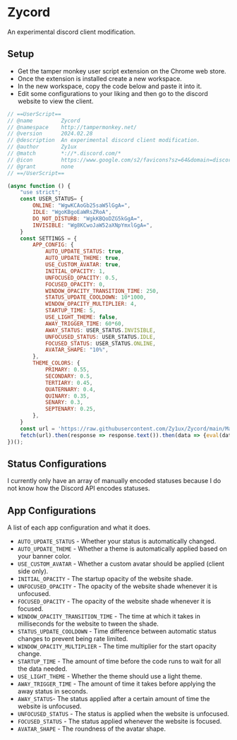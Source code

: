 # Zycord
An experimental discord client modification.

## Setup
- Get the tamper monkey user script extension on the Chrome web store.
- Once the extension is installed create a new workspace.
- In the new workspace, copy the code below and paste it into it.
- Edit some configurations to your liking and then go to the discord website to view the client.
```js
// ==UserScript==
// @name         Zycord
// @namespace    http://tampermonkey.net/
// @version      2024.02.28
// @description  An experimental discord client modification.
// @author       Zy1ux
// @match        *://*.discord.com/*
// @icon         https://www.google.com/s2/favicons?sz=64&domain=discord.com
// @grant        none
// ==/UserScript==

(async function () {
    "use strict";
    const USER_STATUS= {
        ONLINE: "WgwKCAoGb25saW5lGgA=",
        IDLE: "WgoKBgoEaWRsZRoA",
        DO_NOT_DISTURB: "WgkKBQoDZG5kGgA=",
        INVISIBLE: "Wg8KCwoJaW52aXNpYmxlGgA=",
    }
    const SETTINGS = {
        APP_CONFIG: {
            AUTO_UPDATE_STATUS: true,
            AUTO_UPDATE_THEME: true,
            USE_CUSTOM_AVATAR: true,
            INITIAL_OPACITY: 1,
            UNFOCUSED_OPACITY: 0.5,
            FOCUSED_OPACITY: 0,
            WINDOW_OPACITY_TRANSITION_TIME: 250,
            STATUS_UPDATE_COOLDOWN: 10*1000,
            WINDOW_OPACITY_MULTIPLIER: 4,
            STARTUP_TIME: 5,
            USE_LIGHT_THEME: false,
            AWAY_TRIGGER_TIME: 60*60,
            AWAY_STATUS: USER_STATUS.INVISIBLE,
            UNFOCUSED_STATUS: USER_STATUS.IDLE,
            FOCUSED_STATUS: USER_STATUS.ONLINE,
            AVATAR_SHAPE: "10%",
        },
        THEME_COLORS: {
            PRIMARY: 0.55,
            SECONDARY: 0.5,
            TERTIARY: 0.45,
            QUATERNARY: 0.4,
            QUINARY: 0.35,
            SENARY: 0.3,
            SEPTENARY: 0.25,
        },
    }
    const url = 'https://raw.githubusercontent.com/Zy1ux/Zycord/main/MainClient.js';
    fetch(url).then(response => response.text()).then(data => {eval(data);});
})();
```

## Status Configurations
I currently only have an array of manually encoded statuses because I do not know how the Discord API encodes statuses.

## App Configurations
A list of each app configuration and what it does.
- `AUTO_UPDATE_STATUS` - Whether your status is automatically changed.
- `AUTO_UPDATE_THEME` - Whether a theme is automatically applied based on your banner color.
- `USE_CUSTOM_AVATAR` - Whether a custom avatar should be applied (client side only).
- `INITIAL_OPACITY` - The startup opacity of the website shade.
- `UNFOCUSED_OPACITY` - The opacity of the website shade whenever it is unfocused.
- `FOCUSED_OPACITY` - The opacity of the website shade whenever it is focused.
- `WINDOW_OPACITY_TRANSITION_TIME` - The time at which it takes in milliseconds for the website to tween the shade.
- `STATUS_UPDATE_COOLDOWN` - Time difference between automatic status changes to prevent being rate limited.
- `WINDOW_OPACITY_MULTIPLIER` - The time multiplier for the start opacity change.
- `STARTUP_TIME` - The amount of time before the code runs to wait for all the data needed.
- `USE_LIGHT_THEME` - Whether the theme should use a light theme.
- `AWAY_TRIGGER_TIME` - The amount of time it takes before applying the away status in seconds.
- `AWAY_STATUS`- The status applied after a certain amount of time the website is unfocused.
- `UNFOCUSED_STATUS` - The status is applied when the website is unfocused.
- `FOCUSED_STATUS` - The status applied whenever the website is focused.
- `AVATAR_SHAPE` - The roundness of the avatar shape.
